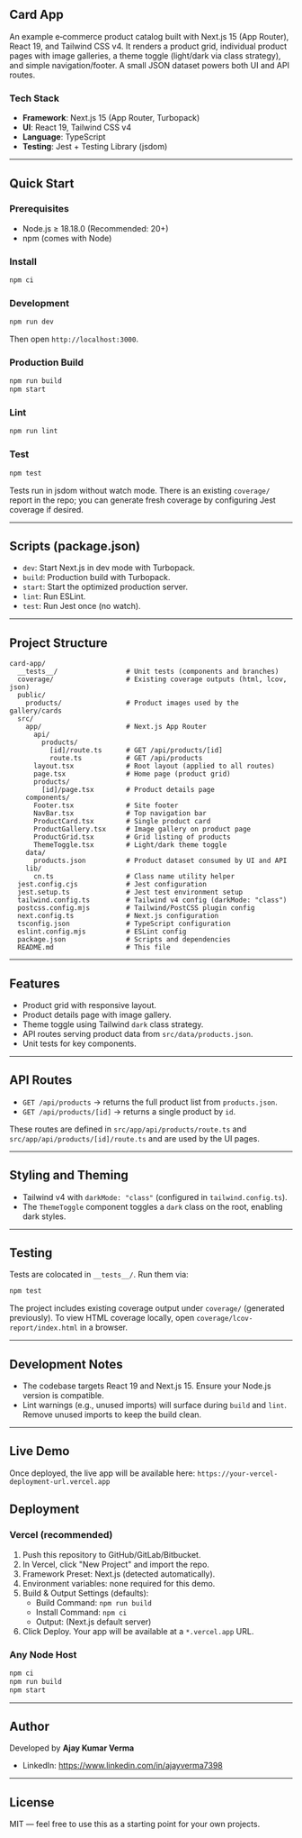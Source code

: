 ## Card App

An example e‑commerce product catalog built with Next.js 15 (App Router), React 19, and Tailwind CSS v4. It renders a product grid, individual product pages with image galleries, a theme toggle (light/dark via class strategy), and simple navigation/footer. A small JSON dataset powers both UI and API routes.

### Tech Stack
- **Framework**: Next.js 15 (App Router, Turbopack)
- **UI**: React 19, Tailwind CSS v4
- **Language**: TypeScript
- **Testing**: Jest + Testing Library (jsdom)

---

## Quick Start

### Prerequisites
- Node.js ≥ 18.18.0 (Recommended: 20+)
- npm (comes with Node)

### Install
```bash
npm ci
```

### Development
```bash
npm run dev
```
Then open `http://localhost:3000`.

### Production Build
```bash
npm run build
npm start
```

### Lint
```bash
npm run lint
```

### Test
```bash
npm test
```
Tests run in jsdom without watch mode. There is an existing `coverage/` report in the repo; you can generate fresh coverage by configuring Jest coverage if desired.

---

## Scripts (package.json)
- `dev`: Start Next.js in dev mode with Turbopack.
- `build`: Production build with Turbopack.
- `start`: Start the optimized production server.
- `lint`: Run ESLint.
- `test`: Run Jest once (no watch).

---

## Project Structure

```text
card-app/
  __tests__/                 # Unit tests (components and branches)
  coverage/                  # Existing coverage outputs (html, lcov, json)
  public/
    products/                # Product images used by the gallery/cards
  src/
    app/                     # Next.js App Router
      api/
        products/
          [id]/route.ts      # GET /api/products/[id]
          route.ts           # GET /api/products
      layout.tsx             # Root layout (applied to all routes)
      page.tsx               # Home page (product grid)
      products/
        [id]/page.tsx        # Product details page
    components/
      Footer.tsx             # Site footer
      NavBar.tsx             # Top navigation bar
      ProductCard.tsx        # Single product card
      ProductGallery.tsx     # Image gallery on product page
      ProductGrid.tsx        # Grid listing of products
      ThemeToggle.tsx        # Light/dark theme toggle
    data/
      products.json          # Product dataset consumed by UI and API
    lib/
      cn.ts                  # Class name utility helper
  jest.config.cjs            # Jest configuration
  jest.setup.ts              # Jest test environment setup
  tailwind.config.ts         # Tailwind v4 config (darkMode: "class")
  postcss.config.mjs         # Tailwind/PostCSS plugin config
  next.config.ts             # Next.js configuration
  tsconfig.json              # TypeScript configuration
  eslint.config.mjs          # ESLint config
  package.json               # Scripts and dependencies
  README.md                  # This file
```

---

## Features
- Product grid with responsive layout.
- Product details page with image gallery.
- Theme toggle using Tailwind `dark` class strategy.
- API routes serving product data from `src/data/products.json`.
- Unit tests for key components.

---

## API Routes
- `GET /api/products` → returns the full product list from `products.json`.
- `GET /api/products/[id]` → returns a single product by `id`.

These routes are defined in `src/app/api/products/route.ts` and `src/app/api/products/[id]/route.ts` and are used by the UI pages.

---

## Styling and Theming
- Tailwind v4 with `darkMode: "class"` (configured in `tailwind.config.ts`).
- The `ThemeToggle` component toggles a `dark` class on the root, enabling dark styles.

---

## Testing
Tests are colocated in `__tests__/`. Run them via:
```bash
npm test
```
The project includes existing coverage output under `coverage/` (generated previously). To view HTML coverage locally, open `coverage/lcov-report/index.html` in a browser.

---

## Development Notes
- The codebase targets React 19 and Next.js 15. Ensure your Node.js version is compatible.
- Lint warnings (e.g., unused imports) will surface during `build` and `lint`. Remove unused imports to keep the build clean.

---

## Live Demo
Once deployed, the live app will be available here:
`https://your-vercel-deployment-url.vercel.app`

## Deployment
### Vercel (recommended)
1. Push this repository to GitHub/GitLab/Bitbucket.
2. In Vercel, click "New Project" and import the repo.
3. Framework Preset: Next.js (detected automatically).
4. Environment variables: none required for this demo.
5. Build & Output Settings (defaults):
   - Build Command: `npm run build`
   - Install Command: `npm ci`
   - Output: (Next.js default server)
6. Click Deploy. Your app will be available at a `*.vercel.app` URL.

### Any Node Host
```bash
npm ci
npm run build
npm start
```

---

## Author
Developed by **Ajay Kumar Verma**

- LinkedIn: https://www.linkedin.com/in/ajayverma7398

---

## License
MIT — feel free to use this as a starting point for your own projects.
